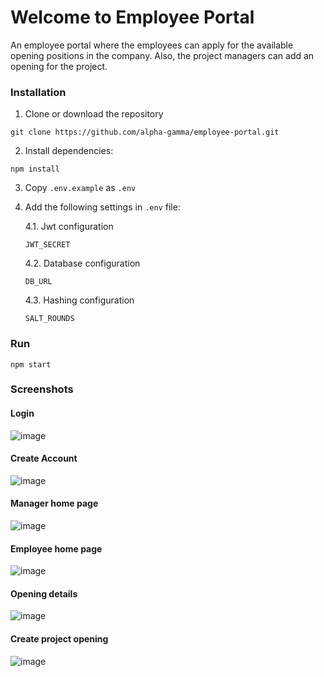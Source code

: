 # Welcome to Employee Portal
An employee portal where the employees can apply for the available opening positions in the company. 
Also, the project managers can add an opening for the project.


### Installation
1. Clone or download the repository
```
git clone https://github.com/alpha-gamma/employee-portal.git
```

2. Install dependencies:
```
npm install
```

3. Copy `.env.example` as `.env`

4. Add the following settings in `.env` file:

    4.1. Jwt configuration
    ```
    JWT_SECRET
    ```

    4.2. Database configuration
    ```
    DB_URL
    ```

    4.3. Hashing configuration
    ```
    SALT_ROUNDS
    ```
    
### Run
```
npm start
```

### Screenshots

#### Login
![image](https://user-images.githubusercontent.com/1653101/96375329-14671a80-1196-11eb-9dba-90ea7085c1e6.png)

#### Create Account
![image](https://user-images.githubusercontent.com/1653101/96375356-3b255100-1196-11eb-9848-a47f5b1cbd07.png)

#### Manager home page
![image](https://user-images.githubusercontent.com/1653101/96375418-8b9cae80-1196-11eb-84c1-c7d7daf2a6c9.png)

#### Employee home page
![image](https://user-images.githubusercontent.com/1653101/96375456-ba1a8980-1196-11eb-94f7-312eea14e13b.png)

#### Opening details
![image](https://user-images.githubusercontent.com/1653101/96375491-e8986480-1196-11eb-94c3-fb408d260ef9.png)

#### Create project opening
![image](https://user-images.githubusercontent.com/1653101/96375504-01a11580-1197-11eb-9d9a-f3ccb69fed6f.png)

